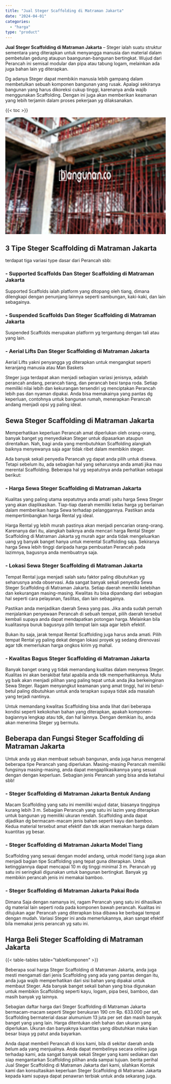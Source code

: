 ```yaml
---
title: "Jual Steger Scaffolding di Matraman Jakarta"
date: "2024-04-01"
categories: 
  - "harga"
type: "product"
---
```


**Jual Steger Scaffolding di Matraman Jakarta** – Steger ialah suatu struktur sementara yang diterapkan untuk menyangga manusia dan material dalam pembetulan gedung ataupun baangunan-bangunan bertingkat. Wujud dari Perancah ini semisal modular dan pipa atau tabung logam, melainkan ada juga bahan lain yg diterapkan.

Dg adanya Steger dapat membikin manusia lebih gampang dalam membetulkan sebuah komponen bangunan yang rusak. Apalagi sekiranya bangunan yang harus dikoreksi cukup tinggi, karenanya anda wajib menggunakan Scaffolding. Dengan ini juga akan memberikan keamanan yang lebih terjamin dalam proses pekerjaan yg dilaksanakan.

{{< toc >}}

![Jual Steger Scaffolding di Matraman Jakarta](/images/sewa-scaffolding-steger-17.png)

## 3 Tipe Steger Scaffolding di Matraman Jakarta

terdapat tiga variasi type dasar dari Perancah sbb:

### \- Supported Scaffolds Dan Steger Scaffolding di Matraman Jakarta

Supported Scaffolds ialah platform yang ditopang oleh tiang, dimana dilengkapi dengan penunjang lainnya seperti sambungan, kaki-kaki, dan lain sebagainya.

### \- Suspended Scaffolds Dan Steger Scaffolding di Matraman Jakarta

Suspended Scaffolds merupakan platform yg tergantung dengan tali atau yang lain.

### \- Aerial Lifts Dan Steger Scaffolding di Matraman Jakarta

Aerial Lifts yakni penyangga yg diterapkan untuk mengangkat seperti keranjang manusia atau Man Baskets

Steger juga terdapat akan menjadi sebagian variasi jenisnya, adalah perancah andang, perancah tiang, dan perancah besi tanpa roda. Setiap memiliki nilai lebih dan kekurangan tersendiri yg menciptakan Perancah lebih pas dan nyaman dipakai. Anda bisa memakainya yang pantas dg keperluan, contohnya untuk bangunan rumah, menerapkan Perancah andang menjadi opsi yg paling ideal.

## Sewa Steger Scaffolding di Matraman Jakarta

Memperhatikan keperluan Perancah amat diperlukan oleh orang-orang, banyak banget yg menyediakan Steger untuk dipasarkan ataupun direntalkan. Nah, bagi anda yang membutuhkan Scaffolding alangkah baiknya menyewanya saja agar tidak ribet dalam membikin steger.

Ada banyak sekali penyedia Perancah yg dapat anda pilih untuk disewa. Tetapi sebelum itu, ada sebagian hal yang seharusnya anda amati jika mau merental Scaffolding. Beberapa hal yg sepatutnya anda perhatikan sebagai berikut:

### \- Harga Sewa Steger Scaffolding di Matraman Jakarta

Kualitas yang paling utama sepatutnya anda amati yaitu harga Sewa Steger yang akan diaplikasikan. Tiap-tiap daerah memiliki kelas harga yg berlainan dalam memberikan harga Sewa terhadap pelanggannya. Pastikan anda mempertimbangkan harga Rental yg ideal.

Harga Rental yg lebih murah pastinya akan menjadi pencarian orang-orang. Karenanya dari itu, alangkah baiknya anda mencari harga Rental Steger Scaffolding di Matraman Jakarta yg murah agar anda tidak mengeluarkan uang yg banyak banget hanya untuk merental Scaffolding saja. Sekiranya harga Sewa lebih tinggi daripada harga pembuatan Perancah pada lazimnya, bagusnya anda membuatnya saja.

### \- Lokasi Sewa Steger Scaffolding di Matraman Jakarta

Tempat Rental juga menjadi salah satu faktor paling dibutuhkan yg seharusnya anda observasi. Ada sangat banyak sekali penyedia Sewa Steger Scaffolding di Matraman Jakarta. Setiap daerah memiliki kelebihan dan kekurangan masing-masing. Kwalitas itu bisa dipandang dari sebagian hal seperti cara pelayanan, fasilitas, dan lain sebagainya.

Pastikan anda menjadikan daerah Sewa yang pas. Jika anda sudah pernah menjalankan penyewaan Perancah di sebuah tempat, pilih daerah tersebut kembali supaya anda dapat mendapatkan potongan harga. Melainkan bila kualitasnya buruk bagusnya pilih tempat lain saja agar lebih efektif.

Bukan itu saja, jarak tempat Rental Scaffolding juga harus anda amati. Pilih tempat Rental yg paling dekat dengan lokasi proyek yg sedang direnovasi agar tdk memerlukan harga ongkos kirim yg mahal.

### \- Kwalitas Bagus Steger Scaffolding di Matraman Jakarta

Banyak banget orang yg tidak memandang kualitas dalam menyewa Steger. Kualitas ini akan berakibat fatal apabila anda tdk memperhatikannya. Mutu yg baik akan menjadi pilihan yang paling tepat untuk anda jika berkeinginan Sewa Steger. Ragam menyangkut keamanan yang amat tinggi, hal ini betul-betul paling dibutuhkan untuk anda terapkan supaya tidak ada masalah yang terjadi nantinya.

Untuk memandang kwalitas Scaffolding bisa anda lihat dari beberapa kondisi seperti kekokohan bahan yang diterapkan, apakah komponen-bagiannya lengkap atau tdk, dan hal lainnya. Dengan demikian itu, anda akan menerima Steger yg bermutu.

## Beberapa dan Fungsi Steger Scaffolding di Matraman Jakarta

Untuk anda yg akan membuat sebuah bangunan, anda juga harus mengenal beberapa tipe Perancah yang diperlukan. Masing-masing Perancah memiliki fungsinya masing-masing, anda dapat mengaplikasikannya yang sesuai dengan dengan keperluan. Sebagian jenis Perancah yang bisa anda ketahui sbb!

### \- Steger Scaffolding di Matraman Jakarta Bentuk Andang

Macam Scaffolding yang satu ini memiliki wujud datar, biasanya tingginya kurang lebih 3 m. Sebagian Perancah yang satu ini lazim yang diterapkan untuk bangunan yg memiliki ukuran rendah. Scaffolding anda dapat dijadikan dg bermacam-macam jenis bahan seperti kayu dan bamboo. Kedua material tersebut amat efektif dan tdk akan memakan harga dalam kuantitas yg besar.

### \- Steger Scaffolding di Matraman Jakarta Model Tiang

Scaffolding yang sesuai dengan model andang, untuk model tiang juga akan menjadi bagian tipe Scaffolding yang tepat guna diterapkan. Untuk ketinggiannya dapat mencapai 10 m dg tinggi minimal 3 m. Perancah yg satu ini seringkali digunakan untuk bangunan bertingkat. Banyak yg membikin perancah jenis ini memakai bamboo.

### \- Steger Scaffolding di Matraman Jakarta Pakai Roda

Dimana Saja dengan namanya ini, ragam Perancah yang satu ini dihasilkan dg material lain seperti roda pada komponen bawah perancah. Kualitas ini ditujukan agar Perancah yang diterapkan bisa dibawa ke berbagai tempat dengan mudah. Variasi Steger ini anda memerlukannya, akan sangat efektif bila memakai jenis perancah yg satu ini.

## Harga Beli Steger Scaffolding di Matraman Jakarta

{{< table-tables table="tableKomponen" >}}

Beberapa soal harga Steger Scaffolding di Matraman Jakarta, anda juga mesti mengamati dari jenis Scaffolding yang ada yang pantas dengan itu, anda juga wajib memperhatikan dari sisi bahan yang dipakai untuk membaut Steger. Ada banyak banget sekali bahan yang bisa digunakan untuk membikin Scaffolding seperti kayu, logam, pipa besi, bamboo, dan masih banyak yg lainnya.

Sebagian daftar harga dari Steger Scaffolding di Matraman Jakarta bermacam-macam seperti Steger berukuran 190 cm Rp. 633.000 per set, Scaffolding bermaterial dasar alumunium 13 juta per set dan masih banyak banget yang yang lain. Harga ditentukan oleh bahan dan ukuran yang diperlukan. Ukuran dan banyaknya kuantitas yang dibutuhkan maka kian besar biaya yg patut anda bayarkan.

Anda dapat membeli Perancah di kios kami, bila di sekitar daerah anda belum ada yang menjualnya. Anda dapat membelinya secara online juga terhadap kami, ada sangat banyak sekali Steger yang kami sediakan dan siap mengantarkan Scaffolding pilihan anda sampai tujuan. berita perihal Jual Steger Scaffolding di Matraman Jakarta dari kami, silahkan Kontak kami dan konsultasikan keperluan Steger Scaffolding di Matraman Jakarta kepada kami supaya dapat penawran terbiak untuk anda sekarang juga.

